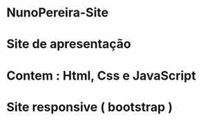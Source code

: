 # NunoPereira-Site
# Site de apresentação
# Contem : Html, Css e JavaScript
# Site responsive ( bootstrap )




